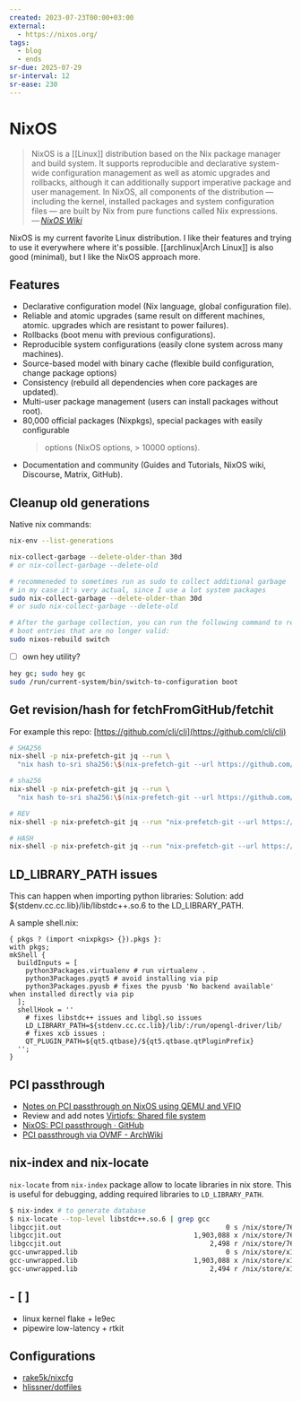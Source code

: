 ```yaml
---
created: 2023-07-23T00:00+03:00
external:
  - https://nixos.org/
tags:
  - blog
  - ends
sr-due: 2025-07-29
sr-interval: 12
sr-ease: 230
---
```


# NixOS

> NixOS is a [[Linux]] distribution based on the Nix package manager and build system. It supports reproducible and declarative system-wide configuration management as well as atomic upgrades and rollbacks, although it can additionally support imperative package and user management. In NixOS, all components of the distribution — including the kernel, installed packages and system configuration files — are built by Nix from pure functions called Nix expressions.\
> — <cite>[NixOS Wiki](https://nixos.wiki/wiki/Overview_of_the_NixOS_Linux_distribution)</cite>

NixOS is my current favorite Linux distribution. I like their features and trying to use it everywhere where it's possible. [[archlinux|Arch Linux]] is also good (minimal), but I like the NixOS approach more.

## Features

- Declarative configuration model (Nix language, global configuration file).
- Reliable and atomic upgrades (same result on different machines, atomic. upgrades which are resistant to power failures).
- Rollbacks (boot menu with previous configurations).
- Reproducible system configurations (easily clone system across many machines).
- Source-based model with binary cache (flexible build configuration, change package options)
- Consistency (rebuild all dependencies when core packages are updated).
- Multi-user package management (users can install packages without root).
- 80,000 official packages (Nixpkgs), special packages with easily configurable
  > options (NixOS options, > 10000 options).
- Documentation and community (Guides and Tutorials, NixOS wiki, Discourse, Matrix, GitHub).

## Cleanup old generations

Native nix commands:

```bash
nix-env --list-generations

nix-collect-garbage --delete-older-than 30d
# or nix-collect-garbage --delete-old

# recommeneded to sometimes run as sudo to collect additional garbage
# in my case it's very actual, since I use a lot system packages
sudo nix-collect-garbage --delete-older-than 30d
# or sudo nix-collect-garbage --delete-old

# After the garbage collection, you can run the following command to remove
# boot entries that are no longer valid:
sudo nixos-rebuild switch
```

- [ ] own hey utility?

```bash
hey gc; sudo hey gc
sudo /run/current-system/bin/switch-to-configuration boot
```

## Get revision/hash for fetchFromGitHub/fetchit

For example this repo: [https://github.com/cli/cli](https://github.com/cli/cli)

```bash
# SHA256
nix-shell -p nix-prefetch-git jq --run \
  "nix hash to-sri sha256:\$(nix-prefetch-git --url https://github.com/cli/cli --quiet --rev v2.20.2 | jq -r '.sha256')"

# sha256
nix-shell -p nix-prefetch-git jq --run \
  "nix hash to-sri sha256:\$(nix-prefetch-git --url https://github.com/iturdikulov/dwm-flexipatch --quiet | jq -r '.sha256')"

# REV
nix-shell -p nix-prefetch-git jq --run "nix-prefetch-git --url https://github.com/cli/cli --quiet --rev v2.20.2 | jq -r '.rev'"

# HASH
nix-shell -p nix-prefetch-git jq --run "nix-prefetch-git --url https://github.com/iturdikulov/dwm-flexipatch --quiet | jq -r '.hash'"
```

## LD_LIBRARY_PATH issues

This can happen when importing python libraries: Solution: add ${stdenv.cc.cc.lib}/lib/libstdc++.so.6 to the LD_LIBRARY_PATH.

A sample shell.nix:

```
{ pkgs ? (import <nixpkgs> {}).pkgs }:
with pkgs;
mkShell {
  buildInputs = [
    python3Packages.virtualenv # run virtualenv .
    python3Packages.pyqt5 # avoid installing via pip
    python3Packages.pyusb # fixes the pyusb 'No backend available' when installed directly via pip
  ];
  shellHook = ''
    # fixes libstdc++ issues and libgl.so issues
    LD_LIBRARY_PATH=${stdenv.cc.cc.lib}/lib/:/run/opengl-driver/lib/
    # fixes xcb issues :
    QT_PLUGIN_PATH=${qt5.qtbase}/${qt5.qtbase.qtPluginPrefix}
  '';
}
```

## PCI passthrough

- [Notes on PCI passthrough on NixOS using QEMU and VFIO](https://alexbakker.me/post/nixos-pci-passthrough-qemu-vfio.html)
- Review and add notes [Virtiofs: Shared file system](https://github.com/virtio-win/kvm-guest-drivers-windows/wiki/Virtiofs:-Shared-file-system)
- [NixOS: PCI passthrough · GitHub](https://gist.github.com/techhazard/1be07805081a4d7a51c527e452b87b26)
- [PCI passthrough via OVMF - ArchWiki](https://wiki.archlinux.org/title/PCI_passthrough_via_OVMF)

## nix-index and nix-locate

`nix-locate` from `nix-index` package allow to locate libraries in nix store. This is useful for debugging, adding required libraries to `LD_LIBRARY_PATH`.

```sh
$ nix-index # to generate database
$ nix-locate --top-level libstdc++.so.6 | grep gcc
libgccjit.out                                         0 s /nix/store/76vxcz4qm3v22li7dxcvpyn4hl4ivnki-libgccjit-10.3.0/lib/libstdc++.so.6
libgccjit.out                                 1,903,088 x /nix/store/76vxcz4qm3v22li7dxcvpyn4hl4ivnki-libgccjit-10.3.0/lib/libstdc++.so.6.0.28
libgccjit.out                                     2,498 r /nix/store/76vxcz4qm3v22li7dxcvpyn4hl4ivnki-libgccjit-10.3.0/lib/libstdc++.so.6.0.28-gdb.py
gcc-unwrapped.lib                                     0 s /nix/store/x17b1wq871r4ycrxyy1n85ja09dxq3ih-gcc-10.3.0-lib/lib/libstdc++.so.6
gcc-unwrapped.lib                             1,903,088 x /nix/store/x17b1wq871r4ycrxyy1n85ja09dxq3ih-gcc-10.3.0-lib/lib/libstdc++.so.6.0.28
gcc-unwrapped.lib                                 2,494 r /nix/store/x17b1wq871r4ycrxyy1n85ja09dxq3ih-gcc-10.3.0-lib/lib/libstdc++.so.6.0.28-gdb.py
```

## - [ ]

- linux kernel flake + le9ec
- pipewire low-latency + rtkit

## Configurations

- [rake5k/nixcfg](https://github.com/rake5k/nixcfg)
- [hlissner/dotfiles](https://github.com/hlissner/dotfiles)
